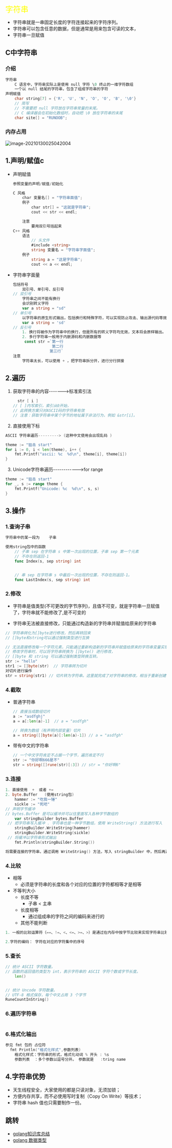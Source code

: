<font size=5 color= yellow>字符串</font>

*   字符串就是一串固定长度的字符连接起来的字符序列。
*   字符串可以包含任意的数据，但是通常是用来包含可读的文本， 
*   字符串一旦赋值

## C中字符串

### 介绍

```c++
字符串
    C 语言中，字符串实际上是使用 null 字符 \0 终止的一维字符数组
    一个以 null 结尾的字符串，包含了组成字符串的字符
声明赋值
    char string[7] = {'R', 'U', 'N', 'O', 'O', 'B', '\0'}
	// 简写
	// 不需要把 null 字符放在字符串常量的末尾。
	// C 编译器会在初始化数组时，自动把 \0 放在字符串的末尾
	char site[] = "RUNOOB";

```

### 内存占用

![image-20210130025042004](image-20210130025042004.png)

## 1.声明/赋值c

* 声明赋值

    ```go
    参照变量的声明/赋值/初始化
    
    C 风格
    	char 变量名[] = "字符串面值";
    	例子
    		char str[] = "这就是字符串";
    		cout << str << endl;
    
    	注意
    		要用双引号括起来
    C++ 风格
    	语法
    		// 头文件
    		#include <string>
    		string 变量名 = "字符串字面值";
    	例子
    		string a = "这是字符串";
    		cout << a << endl;
    ```

*   字符串字面量

    ```go
    包括符号
    	双引号、单引号、反引号
    // 双引号
    	字符串之间不能有换行
    	会识别转义字符  
    	var a string = "sd"
    // 单引号
    	以字符串的原生形式输出，包括换行和特殊字符，可以实现防止攻击、输出源代码等效果
    	var a string = 'sd'
    // 反引号
    	1. 换行将被作为字符串中的换行，但是所有的转义字符均无效，文本将会原样输出。(以字符串的原生形式输出，可以实现防止攻击、输出源码等效果)
    	2. 多行字符串一般用于内嵌源码和内嵌数据等
    	 const str =`第一行
                 	 第二行
    		   	    第三行`
    注意
    	字符串太长，可以使用 + ，把字符串拆分开，进行分行拼接
    ```


## 2.遍历

1. 获取字符串的内容------->标准索引法

   ```go
     str [ i ]            
   // [ ]内写索引，索引从0开始，
   // 此转换方案只对ASCII码的字符串有效
   // 注意：获取字符串中某个字节的地址属于非法行为，例如 &str[i]。
   ```

2. 直接使用下标  

```go
ASCII 字符串遍历---------> (这种中文使用会出现乱码 )

theme := "狙击 start"
for i := 0, i < len(theme), i++ {
    fmt.Printf("ascii: %c  %d\n", theme[i], theme[i])
}
```

3. Unicode字符串遍历------------>for range

```go
theme := "狙击 start"
for _, s := range theme {
    fmt.Printf("Unicode: %c  %d\n", s, s)
}
```

## 3.操作

### 1.查询子串

```go
字符串中的某一段为    子串

使用string包中的函数
    // 子串 sep 在字符串 s 中第一次出现的位置，子串 sep 第一个元素
	// 不存在则返回-1
    func Index(s, sep string) int


    // 串 sep 在字符串 s 中最后一次出现的位置，不存在则返回-1。
    func LastIndex(s, sep string) int

```

### 2.修改

* 字符串是值类型(不可更改的字节序列)，且值不可变，就是字符串一旦赋值了，字符串就不能修改了,是不可变的

* 字符串无法被直接修改，只能通过构造新的字符串并赋值给原来的字符串

```go
// 字符串转化为[]byte进行修改，然后再转回来
// []byte和string可以通过强制类型进行互换 

// 无法直接修改每一个字符元素，只能通过重新构造新的字符串并赋值给原来的字符串变量实现
// 修改字符串时，可以将字符串转换为 []byte() 进行修改，
// []byte 和 string 可以通过强制类型转换互转。
str := "hello"
str1 := []byte(str)  // 字符串转为切片
对切片进行操作
str = string(str1) // 切片转为字符串。这里就完成了对字符串的修改，相当于重新创建了一个字符串

```

### 4.截取

*   普通字符串

    ```go
    // 直接当成数组切片
    a := "asdfghj"
    a = a[:len(a)-1]  // a = "asdfgh"
    
    // 转换为数组（有声明内部变量）切片
    a = string([]byte(a)[:len(a)-1]) // a = "asdfgh"
    ```

*   带有中文的字符串

    ```go
    // 一个中文字符肯定不占据一个字节，遍历肯定不行
    str := "你好啊666是不"
    str = string([]rune(str)[:3]) // str = "你好啊6"
    ```

    



### 3.连接

```go
1. 直接使用  +  或者 += 
2. byte.Buffer   (使用string包)
	hammer := "吃我一锤"
    sickle := "死吧"
// 声明字节缓冲
// bytes.Buffer 是可以缓冲并可以往里面写入各种字节数组的
    var stringBuilder bytes.Buffer
 // 把字符串写入缓冲 . 字符串也是一种字节数组，使用 WriteString() 方法进行写入
    stringBuilder.WriteString(hammer)
    stringBuilder.WriteString(sickle)
 // 将缓冲以字符串形式输出
    fmt.Println(stringBuilder.String())

将需要连接的字符串，通过调用 WriteString() 方法，写入 stringBuilder 中，然后再通过 stringBuilder.String() 方法将缓冲转换为字符串。
```

### 4.比较

*   相等
    *   必须是字符串的长度和各个对应的位置的字符都相等才是相等
*   不等判大小
    *   长度不等
        *   子串 < 主串
    *   长度相等
        *   通过组成串的字符之间的编码来进行的
    *   其他不能判断

```go
1. 一般的比较运算符（==、!=、<、<=、>=、>）是通过在内存中按字节比较来实现字符串比较的，因此比较的结果是字符串自然编码的顺序。

2.字符的编码： 字符在对应的字符集中的序号
```

### 5.查长

```go
// 统计 ASCII 字符数量。
// 函数的返回值的类型为 int，表示字符串的 ASCII 字符个数或字节长度。
	len() 


// 统计 Uncode 字符数量。
// UTF-8 格式保存，每个中文占用 3 个字节
RuneCountInString()
```

### 6.遍历字符串

```go

```





### 6.格式化输出

```go
参见 fmt 包的 占位符
  fmt Println("格式化样式",参数列表)
	格式化样式：字符串的形式，格式化动词 % 开头 : %s
	参数列表  ：多个参数以逗号分开。 参数就是   :tring name
```



## 4.字符串优势

*    天生线程安全，大家使用的都是只读对象，无须加锁；
*   方便内存共享，而不必使用写时复制（Copy On Write）等技术；
*   字符串 hash 值也只需要制作一份。 

## 跳转

* [golang知识库总结](https://www.cnblogs.com/shulei/p/13426361.html)
* [golang 数据类型](https://www.cnblogs.com/shulei/p/13425813.html)
